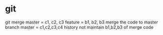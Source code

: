 # git
git merge
master = c1, c2, c3
feature = b1, b2, b3
merge the code to master branch
master = c1,c2,c3,c4
history not maintain b1,b2,b3 of merge code
